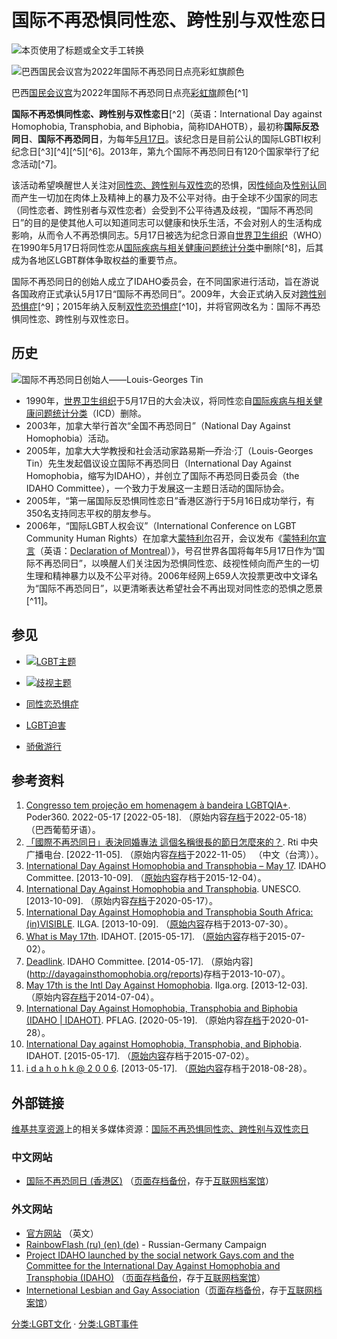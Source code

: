 # 国际不再恐惧同性恋、跨性别与双性恋日

![本页使用了标题或全文手工转换](//upload.wikimedia.org/wikipedia/commons/thumb/c/cd/Zh_conversion_icon_m.svg/35px-Zh_conversion_icon_m.svg.png)

![巴西国民会议宫为2022年国际不再恐同日点亮彩虹旗颜色](//upload.wikimedia.org/wikipedia/commons/thumb/e/e1/Congresso_Iluminado_-_Dia_Internacional_de_Combate_%C3%A0_LGBTIfobia.jpg/220px-Congresso_Iluminado_-_Dia_Internacional_de_Combate_%C3%A0_LGBTIfobia.jpg)

巴西[国民会议宫](https://zh.wikipedia.org/wiki/%E5%9C%8B%E6%B0%91%E6%9C%83%E8%AD%B0%E5%AE%AE)为2022年国际不再恐同日点亮[彩虹旗](https://zh.wikipedia.org/wiki/%E5%BD%A9%E8%99%B9%E6%97%97_\(LGBT\))颜色[^1]

**国际不再恐惧同性恋、跨性别与双性恋日**[^2]（英语：International Day against Homophobia, Transphobia, and Biphobia，简称IDAHOTB），最初称**国际反恐同日**、**国际不再恐同日**，为每年[5月17日](https://zh.wikipedia.org/wiki/5%E6%9C%8817%E6%97%A5)。该纪念日是目前公认的国际LGBTI权利纪念日[^3][^4][^5][^6]。2013年，第九个国际不再恐同日有120个国家举行了纪念活动[^7]。

该活动希望唤醒世人关注对[同性恋、跨性别与双性恋](https://zh.wikipedia.org/wiki/LGBT)的恐惧，因[性倾向](https://zh.wikipedia.org/wiki/%E6%80%A7%E5%82%BE%E5%90%91)及[性别认同](https://zh.wikipedia.org/wiki/%E6%80%A7%E5%88%A5%E8%AA%8D%E5%90%8C)而产生一切加在肉体上及精神上的暴力及不公平对待。由于全球不少国家的同志（同性恋者、跨性别者与双性恋者）会受到不公平待遇及歧视，“国际不再恐同日”的目的是使其他人可以知道同志可以健康和快乐生活，不会对别人的生活构成影响，从而令人不再恐惧同志。5月17日被选为纪念日源自[世界卫生组织](https://zh.wikipedia.org/wiki/%E4%B8%96%E7%95%8C%E5%8D%AB%E7%94%9F%E7%BB%84%E7%BB%87)（WHO）在1990年5月17日将同性恋从[国际疾病与相关健康问题统计分类](https://zh.wikipedia.org/wiki/%E5%9C%8B%E9%9A%9B%E7%96%BE%E7%97%85%E8%88%87%E7%9B%B8%E9%97%9C%E5%81%A5%E5%BA%B7%E5%95%8F%E9%A1%8C%E7%B5%B1%E8%A8%88%E5%88%86%E9%A1%9E)中删除[^8]，后其成为各地区LGBT群体争取权益的重要节点。

国际不再恐同日的创始人成立了IDAHO委员会，在不同国家进行活动，旨在游说各国政府正式承认5月17日“国际不再恐同日”。2009年，大会正式纳入反对[跨性别恐惧症](https://zh.wikipedia.org/wiki/%E8%B7%A8%E6%80%A7%E5%88%A5%E6%81%90%E6%87%BC%E7%97%87)[^9]；2015年纳入反制[双性恋恐惧症](https://zh.wikipedia.org/wiki/%E9%9B%99%E6%80%A7%E6%88%80%E6%81%90%E6%87%BC%E7%97%87)[^10]，并将官网改名为：国际不再恐惧同性恋、跨性别与双性恋日。

## 历史

![国际不再恐同日创始人——Louis-Georges Tin](//upload.wikimedia.org/wikipedia/commons/thumb/8/85/Louis_Georges_Tin.jpg/220px-Louis_Georges_Tin.jpg)

-   1990年，[世界卫生组织](https://zh.wikipedia.org/wiki/%E4%B8%96%E7%95%8C%E5%8D%AB%E7%94%9F%E7%BB%84%E7%BB%87)于5月17日的大会决议，将同性恋自[国际疾病与相关健康问题统计分类](https://zh.wikipedia.org/wiki/%E5%9C%8B%E9%9A%9B%E7%96%BE%E7%97%85%E8%88%87%E7%9B%B8%E9%97%9C%E5%81%A5%E5%BA%B7%E5%95%8F%E9%A1%8C%E7%B5%B1%E8%A8%88%E5%88%86%E9%A1%9E)（ICD）删除。
-   2003年，加拿大举行首次“全国不再恐同日”（National Day Against Homophobia）活动。
-   2005年，加拿大大学教授和社会活动家路易斯—乔治·汀（Louis-Georges Tin）先生发起倡议设立国际不再恐同日（International Day Against Homophobia，缩写为IDAHO），并创立了国际不再恐同日委员会（the IDAHO Committee），一个致力于发展这一主题日活动的国际协会。
-   2005年，“第一届国际反恐惧同性恋日”香港区游行于5月16日成功举行，有350名支持同志平权的朋友参与。
-   2006年，“国际LGBT人权会议”（International Conference on LGBT Community Human Rights）在加拿大[蒙特利尔](https://zh.wikipedia.org/wiki/%E8%92%99%E7%89%B9%E5%88%A9%E5%B0%94)召开，会议发布《[蒙特利尔宣言](https://zh.wikipedia.org/w/index.php?title=%E8%92%99%E7%89%B9%E5%88%A9%E5%B0%94%E5%AE%A3%E8%A8%80&action=edit&redlink=1)（英语：[Declaration of Montreal](https://en.wikipedia.org/wiki/Declaration_of_Montreal)）》，号召世界各国将每年5月17日作为“国际不再恐同日”，以唤醒人们关注因为恐惧同性恋、歧视性倾向而产生的一切生理和精神暴力以及不公平对待。2006年经网上659人次投票更改中文译名为“国际不再恐同日”，以更清晰表达希望社会不再出现对同性恋的恐惧之愿景[^11]。

## 参见

-   ![](//upload.wikimedia.org/wikipedia/commons/thumb/0/0e/Nuvola_LGBT_flag.svg/28px-Nuvola_LGBT_flag.svg.png)[LGBT主题](https://zh.wikipedia.org/wiki/Portal:LGBT)
-   ![](//upload.wikimedia.org/wikipedia/commons/thumb/f/ff/Disclogo1.svg/18px-Disclogo1.svg.png)[歧视主题](https://zh.wikipedia.org/wiki/Portal:%E6%AD%A7%E8%A7%86)

-   [同性恋恐惧症](https://zh.wikipedia.org/wiki/%E5%90%8C%E6%80%A7%E6%88%80%E6%81%90%E6%87%BC%E7%97%87)
-   [LGBT迫害](https://zh.wikipedia.org/wiki/LGBT%E8%BF%AB%E5%AE%B3)
-   [骄傲游行](https://zh.wikipedia.org/wiki/%E9%A9%95%E5%82%B2%E9%81%8A%E8%A1%8C)

## 参考资料

1.  [Congresso tem projeção em homenagem à bandeira LGBTQIA+](https://www.poder360.com.br/brasil/congresso-tem-projecao-em-homenagem-a-bandeira-lgbtqia/). Poder360. 2022-05-17 \[2022-05-18\]. （原始内容[存档](https://web.archive.org/web/20220518055856/https://www.poder360.com.br/brasil/congresso-tem-projecao-em-homenagem-a-bandeira-lgbtqia/)于2022-05-18） （巴西葡萄牙语）。
2.  [「國際不再恐同日」表決同婚專法 這個名稱很長的節日怎麼來的？](https://www.rti.org.tw/news/view/id/2021009). Rti 中央广播电台. \[2022-11-05\]. （原始内容[存档](https://web.archive.org/web/20221105121240/https://www.rti.org.tw/news/view/id/2021009)于2022-11-05） （中文（台湾））。
3.  [International Day Against Homophobia and Transphobia – May 17](https://web.archive.org/web/20151204204413/http://dayagainsthomophobia.org/). IDAHO Committee. \[2013-10-09\]. （[原始内容](http://www.dayagainsthomophobia.org)存档于2015-12-04）。
4.  [International Day Against Homophobia and Transphobia](http://www.unesco.org/new/en/unesco/events/all-events/?tx_browser_pi1%5BshowUid%5D=19095&cHash=975c172684). UNESCO. \[2013-10-09\]. （原始内容[存档](https://web.archive.org/web/20200517132530/http://www.unesco.org/new/en/unesco/events/all-events/?tx_browser_pi1%5BshowUid%5D=19095&cHash=975c172684)于2020-05-17）。
5.  [International Day Against Homophobia and Transphobia South Africa: (in)VISIBLE](https://web.archive.org/web/20130730173539/http://ilga.org/ilga/en/article/o5a7LLP17y). ILGA. \[2013-10-09\]. （[原始内容](http://ilga.org/ilga/en/article/o5a7LLP17y)存档于2013-07-30）。
6.  [What is May 17th](https://web.archive.org/web/20150702044007/http://dayagainsthomophobia.org/what-is-may-17th/). IDAHOT. \[2015-05-17\]. （[原始内容](http://dayagainsthomophobia.org/what-is-may-17th/)存档于2015-07-02）。
7.  [Deadlink](https://web.archive.org/web/20131007233458/http://dayagainsthomophobia.org/reports/). IDAHO Committee. \[2014-05-17\]. （原始内容](http://dayagainsthomophobia.org/reports)存档于2013-10-07）。
8.  [May 17th is the Intl Day Against Homophobia](http://ilga.org/ilga/en/article/546). Ilga.org. \[2013-12-03\]. （原始内容[存档](https://web.archive.org/web/20140704014026/http://ilga.org/ilga/en/article/546)于2014-07-04）。
9.  [International Day Against Homophobia, Transphobia and Biphobia (IDAHO | IDAHOT)](http://www.pflaglondon.ca/community/international-day-against-homophobia-transphobia-biphobia). PFLAG. \[2020-05-19\]. （原始内容[存档](https://web.archive.org/web/20200128014355/http://www.pflaglondon.ca/community/international-day-against-homophobia-transphobia-biphobia)于2020-01-28）。
10.  [International Day against Homophobia, Transphobia, and Biphobia](https://web.archive.org/web/20150702044007/http://dayagainsthomophobia.org/what-is-may-17th/). IDAHOT. \[2015-05-17\]. （[原始内容](http://dayagainsthomophobia.org/what-is-may-17th/)存档于2015-07-02）。
11.  [i d a h o h k @ 2 0 0 6](https://web.archive.org/web/20180828043757/http://idahohk.org/2006/). \[2013-05-17\]. （[原始内容](http://idahohk.org/2006/)存档于2018-08-28）。

## 外部链接

[维基共享资源](https://zh.wikipedia.org/wiki/%E7%BB%B4%E5%9F%BA%E5%85%B1%E4%BA%AB%E8%B5%84%E6%BA%90)上的相关多媒体资源：[国际不再恐惧同性恋、跨性别与双性恋日](https://commons.wikimedia.org/wiki/Category:International_Day_Against_Homophobia,_Biphobia_and_Transphobia)

### 中文网站

-   [国际不再恐同日 (香港区)](https://www.facebook.com/hk.idaho.plus/) （[页面存档备份](//web.archive.org/web/20210517085355/https://www.facebook.com/hk.idaho.plus/)，存于[互联网档案馆](https://zh.wikipedia.org/wiki/%E4%BA%92%E8%81%94%E7%BD%91%E6%A1%A3%E6%A1%88%E9%A6%86)）

### 外文网站

-   [官方网站](http://dayagainsthomophobia.org/) （英文）
-   [RainbowFlash (ru) (en) (de)](https://web.archive.org/web/20110615222421/http://rainbowflash.info/) - Russian-Germany Campaign
-   [Project IDAHO launched by the social network Gays.com and the Committee for the International Day Against Homophobia and Transphobia (IDAHO)](http://gays.com/idaho) （[页面存档备份](//web.archive.org/web/20160703043521/http://gays.com/idaho)，存于[互联网档案馆](https://zh.wikipedia.org/wiki/%E4%BA%92%E8%81%94%E7%BD%91%E6%A1%A3%E6%A1%88%E9%A6%86)） 
-   [Internetional Lesbian and Gay Association](http://www.ilga.org/)（[页面存档备份](//web.archive.org/web/20160409042054/http://www.ilga.org/)，存于[互联网档案馆](https://zh.wikipedia.org/wiki/%E4%BA%92%E8%81%94%E7%BD%91%E6%A1%A3%E6%A1%88%E9%A6%AC)）

[分类:LGBT文化](https://zh.wikipedia.org/wiki/Category:LGBT%E6%96%87%E5%8C%96) · [分类:LGBT事件](https://zh.wikipedia.org/wiki/Category:LGBT%E4%BA%8B%E4%BB%B6)
<!-- tcd_original_link https://zh.wikipedia.org/zh-cn/%E5%9C%8B%E9%9A%9B%E4%B8%8D%E5%86%8D%E6%81%90%E6%87%BC%E5%90%8C%E6%80%A7%E6%88%80%E3%80%81%E8%B7%A8%E6%80%A7%E5%88%A5%E8%88%87%E9%9B%99%E6%80%A7%E6%88%80%E6%97%A5 -->
